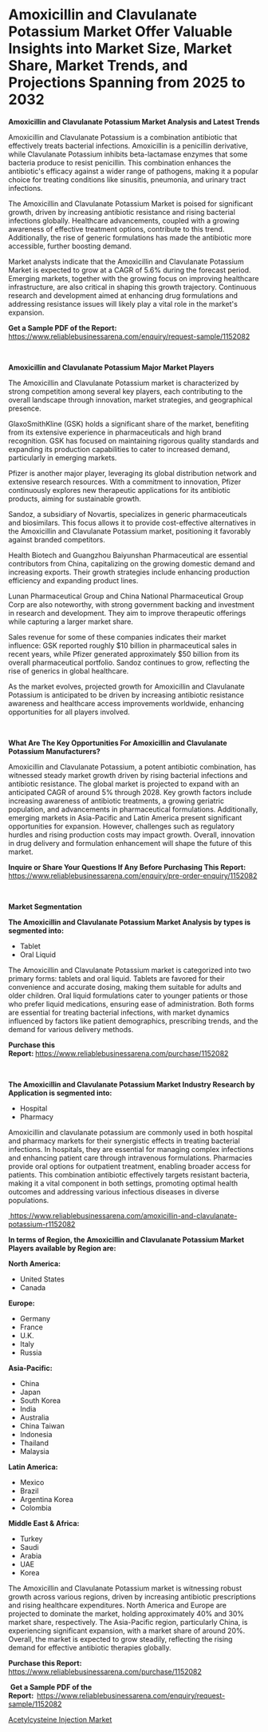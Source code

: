 <p><h1>Amoxicillin and Clavulanate Potassium Market Offer Valuable Insights into Market Size, Market Share, Market Trends, and Projections Spanning from 2025 to 2032</h1></p><p><strong>Amoxicillin and Clavulanate Potassium Market Analysis and Latest Trends</strong></p>
<p><p>Amoxicillin and Clavulanate Potassium is a combination antibiotic that effectively treats bacterial infections. Amoxicillin is a penicillin derivative, while Clavulanate Potassium inhibits beta-lactamase enzymes that some bacteria produce to resist penicillin. This combination enhances the antibiotic's efficacy against a wider range of pathogens, making it a popular choice for treating conditions like sinusitis, pneumonia, and urinary tract infections.</p><p>The Amoxicillin and Clavulanate Potassium Market is poised for significant growth, driven by increasing antibiotic resistance and rising bacterial infections globally. Healthcare advancements, coupled with a growing awareness of effective treatment options, contribute to this trend. Additionally, the rise of generic formulations has made the antibiotic more accessible, further boosting demand.</p><p>Market analysts indicate that the Amoxicillin and Clavulanate Potassium Market is expected to grow at a CAGR of 5.6% during the forecast period. Emerging markets, together with the growing focus on improving healthcare infrastructure, are also critical in shaping this growth trajectory. Continuous research and development aimed at enhancing drug formulations and addressing resistance issues will likely play a vital role in the market's expansion.</p></p>
<p><strong>Get a Sample PDF of the Report:&nbsp;</strong> <a href="https://www.reliablebusinessarena.com/enquiry/request-sample/1152082?utm_campaign=2939&utm_medium=2&utm_source=Github&utm_content=ia&utm_term=08032025&utm_id=amoxicillin-and-clavulanate-potassium">https://www.reliablebusinessarena.com/enquiry/request-sample/1152082</a></p>
<p>&nbsp;</p>
<p><strong>Amoxicillin and Clavulanate Potassium Major Market Players</strong></p>
<p><p>The Amoxicillin and Clavulanate Potassium market is characterized by strong competition among several key players, each contributing to the overall landscape through innovation, market strategies, and geographical presence.</p><p>GlaxoSmithKline (GSK) holds a significant share of the market, benefiting from its extensive experience in pharmaceuticals and high brand recognition. GSK has focused on maintaining rigorous quality standards and expanding its production capabilities to cater to increased demand, particularly in emerging markets.</p><p>Pfizer is another major player, leveraging its global distribution network and extensive research resources. With a commitment to innovation, Pfizer continuously explores new therapeutic applications for its antibiotic products, aiming for sustainable growth.</p><p>Sandoz, a subsidiary of Novartis, specializes in generic pharmaceuticals and biosimilars. This focus allows it to provide cost-effective alternatives in the Amoxicillin and Clavulanate Potassium market, positioning it favorably against branded competitors.</p><p>Health Biotech and Guangzhou Baiyunshan Pharmaceutical are essential contributors from China, capitalizing on the growing domestic demand and increasing exports. Their growth strategies include enhancing production efficiency and expanding product lines.</p><p>Lunan Pharmaceutical Group and China National Pharmaceutical Group Corp are also noteworthy, with strong government backing and investment in research and development. They aim to improve therapeutic offerings while capturing a larger market share.</p><p>Sales revenue for some of these companies indicates their market influence: GSK reported roughly $10 billion in pharmaceutical sales in recent years, while Pfizer generated approximately $50 billion from its overall pharmaceutical portfolio. Sandoz continues to grow, reflecting the rise of generics in global healthcare. </p><p>As the market evolves, projected growth for Amoxicillin and Clavulanate Potassium is anticipated to be driven by increasing antibiotic resistance awareness and healthcare access improvements worldwide, enhancing opportunities for all players involved.</p></p>
<p>&nbsp;</p>
<p><strong>What Are The Key Opportunities For Amoxicillin and Clavulanate Potassium Manufacturers?</strong></p>
<p><p>Amoxicillin and Clavulanate Potassium, a potent antibiotic combination, has witnessed steady market growth driven by rising bacterial infections and antibiotic resistance. The global market is projected to expand with an anticipated CAGR of around 5% through 2028. Key growth factors include increasing awareness of antibiotic treatments, a growing geriatric population, and advancements in pharmaceutical formulations. Additionally, emerging markets in Asia-Pacific and Latin America present significant opportunities for expansion. However, challenges such as regulatory hurdles and rising production costs may impact growth. Overall, innovation in drug delivery and formulation enhancement will shape the future of this market.</p></p>
<p><strong>Inquire or Share Your Questions If Any Before Purchasing This Report:</strong> <a href="https://www.reliablebusinessarena.com/enquiry/pre-order-enquiry/1152082?utm_campaign=2939&utm_medium=2&utm_source=Github&utm_content=ia&utm_term=08032025&utm_id=amoxicillin-and-clavulanate-potassium">https://www.reliablebusinessarena.com/enquiry/pre-order-enquiry/1152082</a></p>
<p>&nbsp;</p>
<p><strong>Market Segmentation</strong></p>
<p><strong>The Amoxicillin and Clavulanate Potassium Market Analysis by types is segmented into:</strong></p>
<p><ul><li>Tablet</li><li>Oral Liquid</li></ul></p>
<p><p>The Amoxicillin and Clavulanate Potassium market is categorized into two primary forms: tablets and oral liquid. Tablets are favored for their convenience and accurate dosing, making them suitable for adults and older children. Oral liquid formulations cater to younger patients or those who prefer liquid medications, ensuring ease of administration. Both forms are essential for treating bacterial infections, with market dynamics influenced by factors like patient demographics, prescribing trends, and the demand for various delivery methods.</p></p>
<p><strong>Purchase this Report:&nbsp;</strong><a href="https://www.reliablebusinessarena.com/purchase/1152082?utm_campaign=2939&utm_medium=2&utm_source=Github&utm_content=ia&utm_term=08032025&utm_id=amoxicillin-and-clavulanate-potassium">https://www.reliablebusinessarena.com/purchase/1152082</a></p>
<p>&nbsp;</p>
<p><strong>The Amoxicillin and Clavulanate Potassium Market Industry Research by Application is segmented into:</strong></p>
<p><ul><li>Hospital</li><li>Pharmacy</li></ul></p>
<p><p>Amoxicillin and clavulanate potassium are commonly used in both hospital and pharmacy markets for their synergistic effects in treating bacterial infections. In hospitals, they are essential for managing complex infections and enhancing patient care through intravenous formulations. Pharmacies provide oral options for outpatient treatment, enabling broader access for patients. This combination antibiotic effectively targets resistant bacteria, making it a vital component in both settings, promoting optimal health outcomes and addressing various infectious diseases in diverse populations.</p></p>
<p><a href="https://www.reliablebusinessarena.com/amoxicillin-and-clavulanate-potassium-r1152082?utm_campaign=2939&utm_medium=2&utm_source=Github&utm_content=ia&utm_term=08032025&utm_id=amoxicillin-and-clavulanate-potassium">&nbsp;https://www.reliablebusinessarena.com/amoxicillin-and-clavulanate-potassium-r1152082</a></p>
<p><strong>In terms of Region, the Amoxicillin and Clavulanate Potassium Market Players available by Region are:</strong></p>
<p>
    <p> <strong> North America: </strong>
        <ul>
            <li>United States</li>
            <li>Canada</li>
        </ul>
        </p> 
    <p> <strong> Europe: </strong>
        <ul>
            <li>Germany</li>
            <li>France</li>
            <li>U.K.</li>
            <li>Italy</li>
            <li>Russia</li>
        </ul>
        </p> 
    <p> <strong> Asia-Pacific: </strong>
        <ul>
            <li>China</li>
            <li>Japan</li>
            <li>South Korea</li>
            <li>India</li>
            <li>Australia</li>
            <li>China Taiwan</li>
            <li>Indonesia</li>
            <li>Thailand</li>
            <li>Malaysia</li>
        </ul>
        </p> 
    <p> <strong> Latin America: </strong>
        <ul>
            <li>Mexico</li>
            <li>Brazil</li>
            <li>Argentina Korea</li>
            <li>Colombia</li>
        </ul>
        </p> 
    <p> <strong> Middle East & Africa: </strong>
        <ul>
            <li>Turkey</li>
            <li>Saudi</li>
            <li>Arabia</li>
            <li>UAE</li>
            <li>Korea</li>
        </ul>
    </p>
    </p>
<p><p>The Amoxicillin and Clavulanate Potassium market is witnessing robust growth across various regions, driven by increasing antibiotic prescriptions and rising healthcare expenditures. North America and Europe are projected to dominate the market, holding approximately 40% and 30% market share, respectively. The Asia-Pacific region, particularly China, is experiencing significant expansion, with a market share of around 20%. Overall, the market is expected to grow steadily, reflecting the rising demand for effective antibiotic therapies globally.</p></p>
<p><strong>Purchase this Report: </strong><a href="https://www.reliablebusinessarena.com/purchase/1152082?utm_campaign=2939&utm_medium=2&utm_source=Github&utm_content=ia&utm_term=08032025&utm_id=amoxicillin-and-clavulanate-potassium">https://www.reliablebusinessarena.com/purchase/1152082</a></p>
<p>&nbsp;<strong>Get a Sample PDF of the Report:&nbsp;&nbsp;</strong><a href="https://www.reliablebusinessarena.com/enquiry/request-sample/1152082?utm_campaign=2939&utm_medium=2&utm_source=Github&utm_content=ia&utm_term=08032025&utm_id=amoxicillin-and-clavulanate-potassium">https://www.reliablebusinessarena.com/enquiry/request-sample/1152082</a></p>
<p><strong></strong></p>
<p><p><a href="https://github.com/tashipmhuiri/Market-Research-Report-List-1/blob/main/acetylcysteine-injection-market.md?utm_campaign=2939&utm_medium=2&utm_source=Github&utm_content=ia&utm_term=08032025&utm_id=amoxicillin-and-clavulanate-potassium">Acetylcysteine Injection Market</a></p></p>